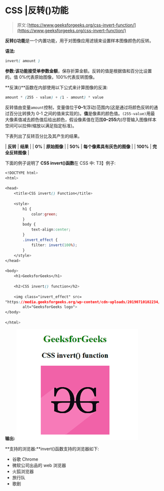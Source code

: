 # CSS |反转()功能

> 原文:[https://www.geeksforgeeks.org/css-invert-function/](https://www.geeksforgeeks.org/css-invert-function/)

**反转()功能**是一个内置功能，用于对图像应用滤镜来设置样本图像颜色的反转。

**语法:**

```css
invert( amount )
```

**参数:**该功能接受单参数**金额**，保存折算金额。反转的值是根据值和百分比设置的。值 0%代表原始图像，100%代表反转图像。

**反演()**函数在内部使用以下公式来计算图像的反演:

```css
amount * (255 - value) + (1 - amount) * value
```

反转值由变量`amount`控制，变量值位于**0–1**(浮动)范围内(这是通过将颜色反转的通过百分比转换为 0-1 之间的值来实现的)。**值**是像素的颜色值。`(255-value)`用最大像素值减去颜色值后给出颜色，假设像素值在范围**0–255**内(尽管输入图像样本空间可以拉伸/缩放以满足指定标准)。

下表列出了反转百分比及其产生的结果。

| **反转** | **结果** |
| **0%** | **原始图像** |
| **50%** | **每个像素具有灰色的图像** |
| **100%** | **完全反转图像** |

下面的例子说明了 **CSS invert()函数**在 CSS 中:
T3】例子:

```css
<!DOCTYPE html> 
<html> 

<head> 
    <title>CSS invert() Function</title> 

    <style>
        h1 {
            color:green;
        }
        body {
            text-align:center;
        }
        .invert_effect {
            filter: invert(100%);
        }
    </style>
</head> 

<body> 
    <h1>GeeksforGeeks</h1> 

    <h2>CSS invert() function</h2>

    <img class="invert_effect" src= 
"https://media.geeksforgeeks.org/wp-content/cdn-uploads/20190710102234/download3.png"
        alt="GeeksforGeeks logo"> 
</body> 

</html>
```

**输出:**
![](img/7f1f0ece09d164c20634a38216a733f6.png)

**支持的浏览器:**invert()函数支持的浏览器如下:

*   谷歌 Chrome
*   微软公司出品的 web 浏览器
*   火狐浏览器
*   旅行队
*   歌剧
